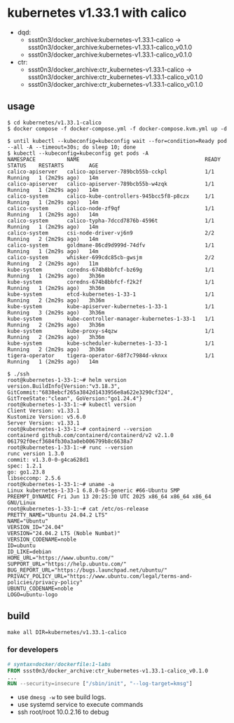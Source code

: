# kubernetes v1.33.1 with calico

* dqd:
  * ssst0n3/docker_archive:kubernetes-v1.33.1-calico -> ssst0n3/docker_archive:kubernetes-v1.33.1-calico_v0.1.0
  * ssst0n3/docker_archive:kubernetes-v1.33.1-calico_v0.1.0
* ctr:
  * ssst0n3/docker_archive:ctr_kubernetes-v1.33.1-calico -> ssst0n3/docker_archive:ctr_kubernetes-v1.33.1-calico_v0.1.0
  * ssst0n3/docker_archive:ctr_kubernetes-v1.33.1-calico_v0.1.0

## usage

```shell
$ cd kubernetes/v1.33.1-calico
$ docker compose -f docker-compose.yml -f docker-compose.kvm.yml up -d
```

```shell
$ until kubectl --kubeconfig=kubeconfig wait --for=condition=Ready pod --all -A --timeout=30s; do sleep 10; done
$ kubectl --kubeconfig=kubeconfig get pods -A
NAMESPACE          NAME                                        READY   STATUS    RESTARTS        AGE
calico-apiserver   calico-apiserver-789bcb55b-cckpl            1/1     Running   1 (2m29s ago)   14m
calico-apiserver   calico-apiserver-789bcb55b-w4zqk            1/1     Running   1 (2m29s ago)   14m
calico-system      calico-kube-controllers-945bcc5f8-p8czx     1/1     Running   1 (2m29s ago)   14m
calico-system      calico-node-zf9qf                           1/1     Running   1 (2m29s ago)   14m
calico-system      calico-typha-7dccd7876b-4596t               1/1     Running   1 (2m29s ago)   14m
calico-system      csi-node-driver-vj6n9                       2/2     Running   2 (2m29s ago)   14m
calico-system      goldmane-86cd9d999d-74dfv                   1/1     Running   1 (2m29s ago)   14m
calico-system      whisker-699cdc85cb-gwsjm                    2/2     Running   2 (2m29s ago)   11m
kube-system        coredns-674b8bbfcf-bz69g                    1/1     Running   1 (2m29s ago)   3h36m
kube-system        coredns-674b8bbfcf-f2k2f                    1/1     Running   1 (2m29s ago)   3h36m
kube-system        etcd-kubernetes-1-33-1                      1/1     Running   2 (2m29s ago)   3h36m
kube-system        kube-apiserver-kubernetes-1-33-1            1/1     Running   3 (2m29s ago)   3h36m
kube-system        kube-controller-manager-kubernetes-1-33-1   1/1     Running   2 (2m29s ago)   3h36m
kube-system        kube-proxy-s4qzw                            1/1     Running   2 (2m29s ago)   3h36m
kube-system        kube-scheduler-kubernetes-1-33-1            1/1     Running   2 (2m29s ago)   3h36m
tigera-operator    tigera-operator-68f7c7984d-vknxx            1/1     Running   1 (2m29s ago)   14m
```


```shell
$ ./ssh
root@kubernetes-1-33-1:~# helm version
version.BuildInfo{Version:"v3.18.3", GitCommit:"6838ebcf265a3842d1433956e8a622e3290cf324", GitTreeState:"clean", GoVersion:"go1.24.4"}
root@kubernetes-1-33-1:~# kubectl version
Client Version: v1.33.1
Kustomize Version: v5.6.0
Server Version: v1.33.1
root@kubernetes-1-33-1:~# containerd --version
containerd github.com/containerd/containerd/v2 v2.1.0 061792f0ecf3684fb30a3a0eb006799b8c6638a7
root@kubernetes-1-33-1:~# runc --version
runc version 1.3.0
commit: v1.3.0-0-g4ca628d1
spec: 1.2.1
go: go1.23.8
libseccomp: 2.5.6
root@kubernetes-1-33-1:~# uname -a
Linux kubernetes-1-33-1 6.8.0-63-generic #66-Ubuntu SMP PREEMPT_DYNAMIC Fri Jun 13 20:25:30 UTC 2025 x86_64 x86_64 x86_64 GNU/Linux
root@kubernetes-1-33-1:~# cat /etc/os-release
PRETTY_NAME="Ubuntu 24.04.2 LTS"
NAME="Ubuntu"
VERSION_ID="24.04"
VERSION="24.04.2 LTS (Noble Numbat)"
VERSION_CODENAME=noble
ID=ubuntu
ID_LIKE=debian
HOME_URL="https://www.ubuntu.com/"
SUPPORT_URL="https://help.ubuntu.com/"
BUG_REPORT_URL="https://bugs.launchpad.net/ubuntu/"
PRIVACY_POLICY_URL="https://www.ubuntu.com/legal/terms-and-policies/privacy-policy"
UBUNTU_CODENAME=noble
LOGO=ubuntu-logo
```

## build

```shell
make all DIR=kubernetes/v1.33.1-calico
```


### for developers

```dockerfile
# syntax=docker/dockerfile:1-labs
FROM ssst0n3/docker_archive:ctr_kubernetes-v1.33.1-calico_v0.1.0
...
RUN --security=insecure ["/sbin/init", "--log-target=kmsg"]
```

* use `dmesg -w` to see build logs.
* use systemd service to execute commands
* ssh root/root 10.0.2.16 to debug
